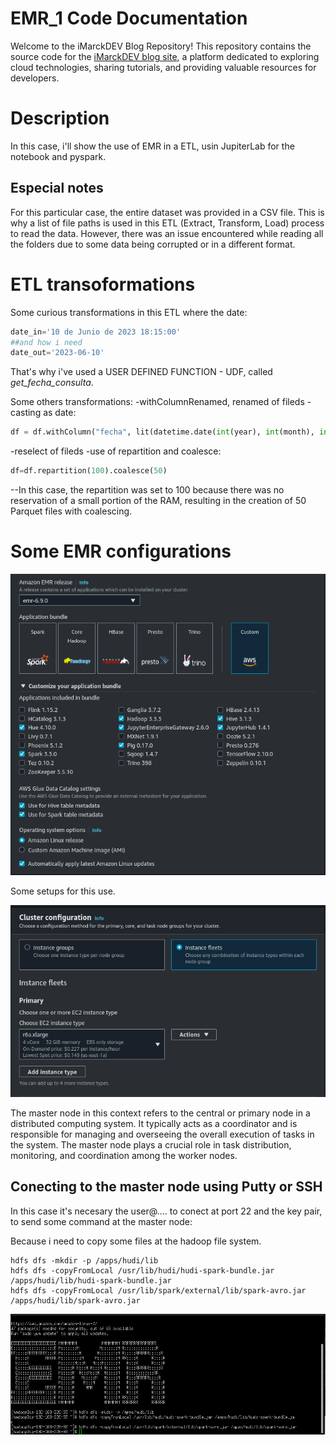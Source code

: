 # EMR_1 Code Documentation
Welcome to the iMarckDEV Blog Repository! This repository contains the source code for the [iMarckDEV blog site](https://www.imarck.dev), a platform dedicated to exploring cloud technologies, sharing tutorials, and providing valuable resources for developers.

# Description
In this case, i'll show the use of EMR in a ETL, usin JupiterLab for the notebook and pyspark.

## Especial notes
For this particular case, the entire dataset was provided in a CSV file. This is why a list of file paths is used in this ETL (Extract, Transform, Load) process to read the data. However, there was an issue encountered while reading all the folders due to some data being corrupted or in a different format.

# ETL transoformations
Some curious transformations in this ETL where the date:
```python
date_in='10 de Junio de 2023 18:15:00'
##and how i need
date_out='2023-06-10'
``` 

That's why i've used a USER DEFINED FUNCTION - UDF, called *get_fecha_consulta*.

Some others transformations:
-withColumnRenamed, renamed of fileds
-casting as date:
```python
df = df.withColumn("fecha", lit(datetime.date(int(year), int(month), int(day))))
``` 
-reselect of fileds
-use of repartition and coalesce:
```python
df=df.repartition(100).coalesce(50)
``` 
--In this case, the repartition was set to 100 because there was no reservation of a small portion of the RAM, resulting in the creation of 50 Parquet files with coalescing.

# Some EMR configurations

![setup EMR](setting_emr_1.png)

Some setups  for this use.

![setup EMR Master node](node_master.png)

The master node in this context refers to the central or primary node in a distributed computing system. It typically acts as a coordinator and is responsible for managing and overseeing the overall execution of tasks in the system. The master node plays a crucial role in task distribution, monitoring, and coordination among the worker nodes.

## Conecting to the master node using Putty or SSH
In this case it's necesary the user@.... to conect at port 22 and the key pair, to send some command at the master node:

Because i need to copy some files at the hadoop file system.
```batch
hdfs dfs -mkdir -p /apps/hudi/lib
hdfs dfs -copyFromLocal /usr/lib/hudi/hudi-spark-bundle.jar /apps/hudi/lib/hudi-spark-bundle.jar
hdfs dfs -copyFromLocal /usr/lib/spark/external/lib/spark-avro.jar /apps/hudi/lib/spark-avro.jar
``` 

![Master node](setting_emr_2.png)